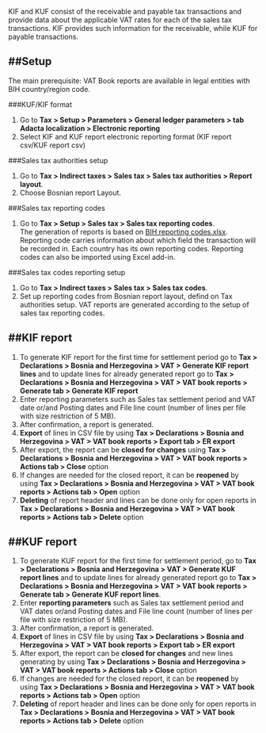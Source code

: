 KIF and KUF consist of the receivable and payable tax transactions and provide data about the applicable VAT rates for each of the sales tax transactions. KIF provides such information for the receivable, while KUF for payable transactions.


##**Setup**
----

The main prerequisite: VAT Book reports are available in legal entities with BIH country/region code.

###KUF/KIF format
1. Go to **Tax > Setup > Parameters > General ledger parameters > tab Adacta localization > Electronic reporting**
2. Select KIF and KUF report electronic reporting format (KIF report csv/KUF report csv)

###Sales tax authorities setup

1. Go to **Tax > Indirect taxes > Sales tax > Sales tax authorities > Report layout**. 
2. Choose Bosnian report Layout.

###Sales tax reporting codes
1. Go to **Tax > Setup > Sales tax > Sales tax reporting codes**.<br>
The generation of reports is based on [BIH reporting codes.xlsx](/.attachments/BIH%20reporting%20codes-5b92fc74-998a-44f6-8b00-f8f4920cb862.xlsx). Reporting code carries information about which field the transaction will be recorded in. Each country has its own reporting codes. Reporting codes can also be imported using Excel add-in.

###Sales tax codes reporting setup
1. Go to **Tax > Indirect taxes > Sales tax > Sales tax codes**.
2. Set up reporting codes from Bosnian report layout, defind on Tax authorities setup. VAT reports are generated according to the setup of sales tax reporting codes.


##**KIF report**
----
1. To generate KIF report for the first time for settlement period go to **Tax > Declarations > Bosnia and Herzegovina > VAT > Generate KIF report lines** and to update lines for already generated report go to **Tax > Declarations > Bosnia and Herzegovina > VAT > VAT book reports > Generate tab > Generate KIF report**
2. Enter reporting parameters such as Sales tax settlement period and VAT date or/and Posting dates and File line count (number of lines per file with size restriction of 5 MB).
3. After confirmation, a report is generated.
4. **Export** of lines in CSV file by using **Tax > Declarations > Bosnia and Herzegovina > VAT > VAT book reports > Export tab > ER export**
5. After export, the report can be **closed for changes** using **Tax > Declarations > Bosnia and Herzegovina > VAT > VAT book reports > Actions tab > Close** option
6. If changes are needed for the closed report, it can be **reopened** by using **Tax > Declarations > Bosnia and Herzegovina > VAT > VAT book reports > Actions tab > Open** option
7.	**Deleting** of report header and lines can be done only for open reports in **Tax > Declarations > Bosnia and Herzegovina > VAT > VAT book reports > Actions tab > Delete** option




##**KUF report**
----
1. To generate KUF report for the first time for settlement period, go to  **Tax > Declarations > Bosnia and Herzegovina > VAT > Generate KUF report lines** and to update lines for already generated report go to **Tax > Declarations > Bosnia and Herzegovina > VAT > VAT book reports > Generate tab > Generate KUF report lines**.
2.	Enter **reporting parameters** such as Sales tax settlement period and VAT dates or/and Posting dates and File line count (number of lines per file with size restriction of 5 MB).
3.	After confirmation, a report is generated.
4.	**Export** of lines in CSV file by using **Tax > Declarations > Bosnia and Herzegovina > VAT > VAT book reports > Export tab > ER export**
5.	After export, the report can be **closed for changes** and new lines generating by using **Tax > Declarations > Bosnia and Herzegovina > VAT > VAT book reports > Actions tab > Close** option
6.	If changes are needed for the closed report, it can be **reopened** by using **Tax > Declarations > Bosnia and Herzegovina > VAT > VAT book reports > Actions tab > Open** option
7.	**Deleting** of report header and lines can be done only for open reports in **Tax > Declarations > Bosnia and Herzegovina > VAT > VAT book reports > Actions tab > Delete** option


